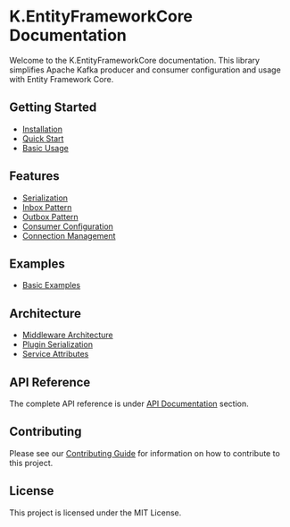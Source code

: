 # K.EntityFrameworkCore Documentation

Welcome to the K.EntityFrameworkCore documentation. This library simplifies Apache Kafka producer and consumer configuration and usage with Entity Framework Core.

## Getting Started

- [Installation](getting-started/installation.md)
- [Quick Start](getting-started/quick-start.md)
- [Basic Usage](getting-started/basic-usage.md)

## Features

- [Serialization](features/serialization.md)
- [Inbox Pattern](features/inbox.md)
- [Outbox Pattern](features/outbox.md)
- [Consumer Configuration](features/consumer-configuration.md)
- [Connection Management](features/connection-management.md)

## Examples

- [Basic Examples](examples/basic-examples.md)

## Architecture

- [Middleware Architecture](architecture/middleware-architecture.md)
- [Plugin Serialization](architecture/plugin-serialization.md)
- [Service Attributes](architecture/service-attributes.md)

## API Reference

The complete API reference is under [API Documentation](../api/index.md) section.

## Contributing

Please see our [Contributing Guide](../CONTRIBUTING.md) for information on how to contribute to this project.

## License

This project is licensed under the MIT License.
